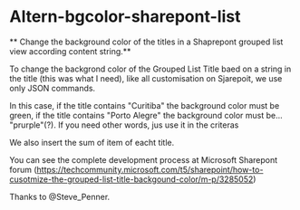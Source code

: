 # Altern-bgcolor-sharepont-list
** Change the background color of the titles in a Shaprepont grouped list view according content string.**

To change the backgrond color of the Grouped List Title baed on a string in the title (this was what I need), like all customisation on Sjarepoit, we use only JSON commands.

In this case, if the title contains "Curitiba" the background color must be green, if the title contains "Porto Alegre" the background color must be... "prurple"(?).
If you need other words, jus use it in the criteras

We also insert the sum of item of eacht title.

You can see the complete development process at Microsoft Sharepont forum (https://techcommunity.microsoft.com/t5/sharepoint/how-to-cusotmize-the-grouped-list-title-backgound-color/m-p/3285052)

Thanks to @Steve_Penner.
